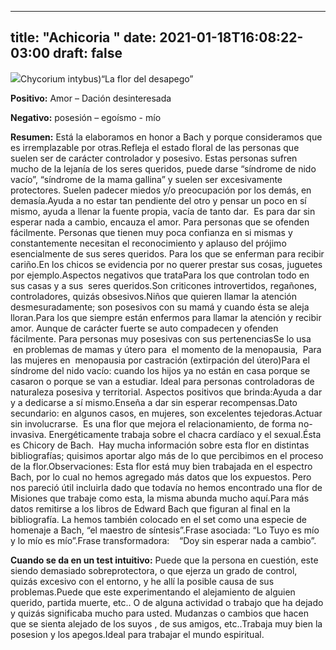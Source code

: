 
---
title: "Achicoria "
date: 2021-01-18T16:08:22-03:00
draft: false
--- 
        

 


![](/web/20200803172836im_/http://floralesmisioneras.com/images/achi.jpg)Chycorium intybus)“La flor del desapego”

**Positivo:** Amor – Dación desinteresada

**Negativo:** posesión – egoísmo - mío

**Resumen:** Está la elaboramos en honor a Bach y porque consideramos que es irremplazable por otras.Refleja el estado floral de las personas que suelen ser de carácter controlador y posesivo. Estas personas sufren mucho de la lejanía de los seres queridos, puede darse “síndrome de nido vacío”, “síndrome de la mama gallina” y suelen ser excesivamente protectores. Suelen padecer miedos y/o preocupación por los demás, en demasía.Ayuda a no estar tan pendiente del otro y pensar un poco en sí mismo, ayuda a llenar la fuente propia, vacía de tanto dar.  Es para dar sin esperar nada a cambio, encauza el amor. Para personas que se ofenden fácilmente. Personas que tienen muy poca confianza en si mismas y constantemente necesitan el reconocimiento y aplauso del prójimo esencialmente de sus seres queridos. Para los que se enferman para recibir cariño.En los chicos se evidencia por no querer prestar sus cosas, juguetes por ejemplo.Aspectos negativos que trataPara los que controlan todo en sus casas y a sus  seres queridos.Son criticones introvertidos, regañones, controladores, quizás obsesivos.Niños que quieren llamar la atención desmesuradamente; son posesivos con su mamá y cuando ésta se aleja lloran.Para los que siempre están enfermos para llamar la atención y recibir amor. Aunque de carácter fuerte se auto compadecen y ofenden fácilmente. Para personas muy posesivas con sus pertenenciasSe lo usa  en problemas de mamas y útero para  el momento de la menopausia,  Para las mujeres en  menopausia por castración (extirpación del útero)Para el síndrome del nido vacío: cuando los hijos ya no están en casa porque se casaron o porque se van a estudiar. Ideal para personas controladoras de naturaleza posesiva y territorial. Aspectos positivos que brinda:Ayuda a dar y a dedicarse a sí mismo.Enseña a dar sin esperar recompensas.Dato secundario: en algunos casos, en mujeres, son excelentes tejedoras.Actuar sin involucrarse.  Es una flor que mejora el relacionamiento, de forma no-invasiva. Energéticamente trabaja sobre el chacra cardíaco y el sexual.Ésta es Chicory de Bach.  Hay mucha información sobre esta flor en distintas bibliografías; quisimos aportar algo más de lo que percibimos en el proceso de la flor.Observaciones: Esta flor está muy bien trabajada en el espectro Bach, por lo cual no hemos agregado más datos que los expuestos. Pero nos pareció útil incluirla dado que todavía no hemos encontrado una flor de Misiones que trabaje como esta, la misma abunda mucho aquí.Para más datos remitirse a los libros de Edward Bach que figuran al final en la bibliografía. La hemos también colocado en el set como una especie de homenaje a Bach, “el maestro de síntesis”.Frase asociada: “Lo Tuyo es mío y lo mío es mío”.Frase transformadora:    “Doy sin esperar nada a cambio”.

**Cuando se da en un test intuitivo:** Puede que la persona en cuestión, este siendo demasiado sobreprotectora, o que ejerza un grado de control, quizás excesivo con el entorno, y he allí la posible causa de sus problemas.Puede que este experimentando el alejamiento de alguien querido, partida muerte, etc.. O de alguna actividad o trabajo que ha dejado y quizás significaba mucho para usted. Mudanzas o cambios que hacen que se sienta alejado de los suyos , de sus amigos, etc..Trabaja muy bien la posesion y los apegos.Ideal para trabajar el mundo espiritual.  





